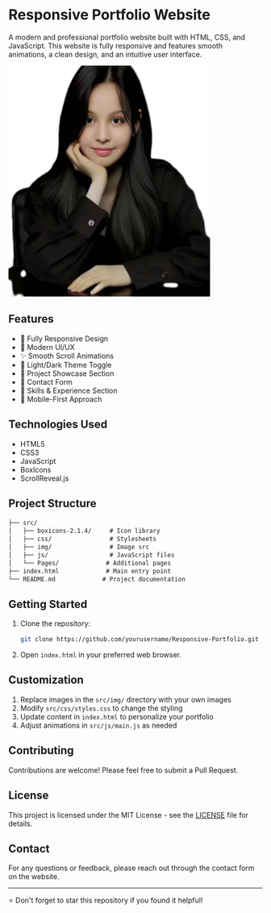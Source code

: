 # Responsive Portfolio Website

A modern and professional portfolio website built with HTML, CSS, and JavaScript. This website is fully responsive and features smooth animations, a clean design, and an intuitive user interface.

![Portfolio Preview](src/img/perfil.png)

## Features

- 📱 Fully Responsive Design
- 🎨 Modern UI/UX
- ✨ Smooth Scroll Animations
- 🌙 Light/Dark Theme Toggle
- 📂 Project Showcase Section
- 📝 Contact Form
- 🎯 Skills & Experience Section
- 📱 Mobile-First Approach

## Technologies Used

- HTML5
- CSS3
- JavaScript
- BoxIcons
- ScrollReveal.js

## Project Structure

```
├── src/
│   ├── boxicons-2.1.4/     # Icon library
│   ├── css/                # Stylesheets
│   ├── img/                # Image src
│   ├── js/                 # JavaScript files
│   └── Pages/             # Additional pages
├── index.html             # Main entry point
└── README.md             # Project documentation
```

## Getting Started

1. Clone the repository:

   ```bash
   git clone https://github.com/yourusername/Responsive-Portfolio.git
   ```

2. Open `index.html` in your preferred web browser.

## Customization

1. Replace images in the `src/img/` directory with your own images
2. Modify `src/css/styles.css` to change the styling
3. Update content in `index.html` to personalize your portfolio
4. Adjust animations in `src/js/main.js` as needed

## Contributing

Contributions are welcome! Please feel free to submit a Pull Request.

## License

This project is licensed under the MIT License - see the [LICENSE](LICENSE) file for details.

## Contact

For any questions or feedback, please reach out through the contact form on the website.

---

⭐ Don't forget to star this repository if you found it helpful!
